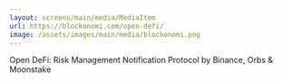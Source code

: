 ```yaml
---
layout: screens/main/media/MediaItem
url: https://blockonomi.com/open-defi/
image: /assets/images/main/media/blockonomi.png
---
```


Open DeFi: Risk Management Notification Protocol by Binance, Orbs & Moonstake
